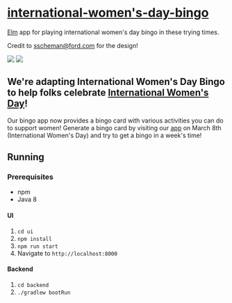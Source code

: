 # [international-women's-day-bingo](https://iwd-bingo.apps.pd01.useast.cf.ford.com/)

[Elm](https://elm-lang.org) app for playing international women's day bingo in these trying times.

Credit to sscheman@ford.com for the design!

![](https://github.com/crouchsnap/conference-call-bingo/workflows/UI%20Tests/badge.svg)
![](https://github.com/Crouchsnap/conference-call-bingo/workflows/Backend%20Tests/badge.svg)

## We're adapting International Women's Day Bingo to help folks celebrate [International Women's Day](https://www.internationalwomensday.com/)!

Our bingo app now provides a bingo card with various activities you can do to support women! Generate a bingo card by visiting our [app](https://iwd-bingo.apps.pd01.useast.cf.ford.com/) on March 8th (International Women's Day) and try to get a bingo in a week's time!
    

## Running
### Prerequisites
 - npm
 - Java 8
 
#### UI
 1. `cd ui`
 1. `npm install`
 1. `npm run start`
 1. Navigate to `http://localhost:8000`
#### Backend
 1. `cd backend`
 1. `./gradlew bootRun`
